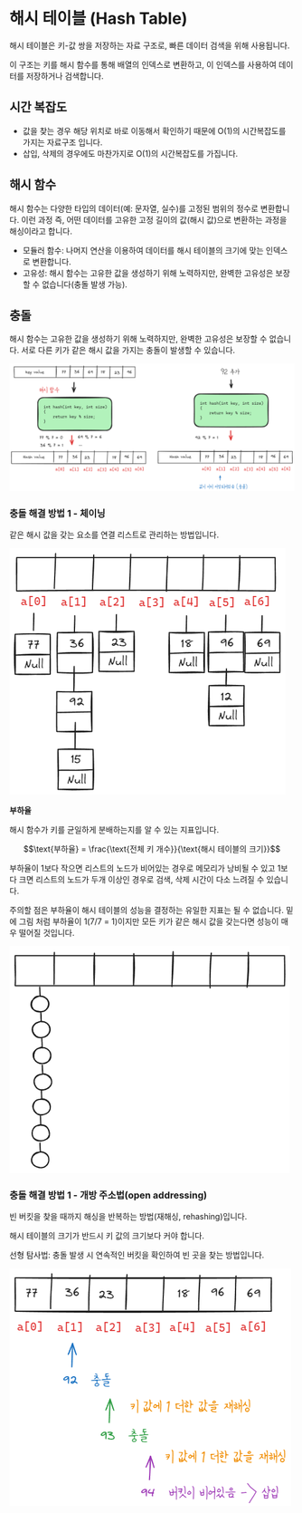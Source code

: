# 해시 테이블 (Hash Table)

해시 테이블은 키-값 쌍을 저장하는 자료 구조로, 빠른 데이터 검색을 위해 사용됩니다. 

이 구조는 키를 해시 함수를 통해 배열의 인덱스로 변환하고, 이 인덱스를 사용하여 데이터를 저장하거나 검색합니다.

## 시간 복잡도

- 값을 찾는 경우 해당 위치로 바로 이동해서 확인하기 때문에 O(1)의 시간복잡도를 가지는 자료구조 입니다.
- 삽입, 삭제의 경우에도 마찬가지로 O(1)의 시간복잡도를 가집니다.

## 해시 함수

해시 함수는 다양한 타입의 데이터(예: 문자열, 실수)를 고정된 범위의 정수로 변환합니다. 이런 과정 즉, 어떤 데이터를 고유한 고정 길이의 값(해시 값)으로 변환하는 과정을 해싱이라고 합니다.

- 모듈러 함수: 나머지 연산을 이용하여 데이터를 해시 테이블의 크기에 맞는 인덱스로 변환합니다.  
- 고유성: 해시 함수는 고유한 값을 생성하기 위해 노력하지만, 완벽한 고유성은 보장할 수 없습니다(충돌 발생 가능).

## 충돌

해시 함수는 고유한 값을 생성하기 위해 노력하지만, 완벽한 고유성은 보장할 수 없습니다. 서로 다른 키가 같은 해시 값을 가지는 충돌이 발생할 수 있습니다.

![해시 테이블](image/hashtable.png)

### 충돌 해결 방법 1 - 체이닝

같은 해시 값을 갖는 요소를 연결 리스트로 관리하는 방법입니다.

![체이닝](image/hash_chaining.png)

**부하율**

해시 함수가 키를 균일하게 분배하는지를 알 수 있는 지표입니다. 

$$\text{부하율} = \frac{\text{전체 키 개수}}{\text{해시 테이블의 크기}}$$

부하율이 1보다 작으면 리스트의 노드가 비어있는 경우로 메모리가 낭비될 수 있고 1보다 크면 리스트의 노드가 두개 이상인 경우로 검색, 삭제 시간이 다소 느려질 수 있습니다.

주의할 점은 부하율이 해시 테이블의 성능을 결정하는 유일한 지표는 될 수 없습니다. 밑에 그림 처럼 부하율이 1(7/7 = 1)이지만 모든 키가 같은 해시 값을 갖는다면 성능이 매우 떨어질 것입니다.

![load factor](image/load_factor.png)

### 충돌 해결 방법 1 - 개방 주소법(open addressing)

빈 버킷을 찾을 때까지 해싱을 반복하는 방법(재해싱, rehashing)입니다.

해시 테이블의 크기가 반드시 키 값의 크기보다 커야 합니다.

선형 탐사법: 충돌 발생 시 연속적인 버킷을 확인하여 빈 곳을 찾는 방법입니다.

![선형 탐사법](image/linear_probing.png)


